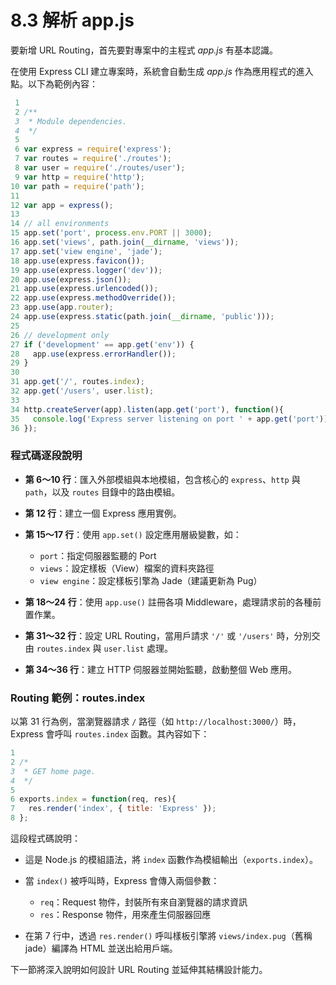 # 8.3 解析 app.js

要新增 URL Routing，首先要對專案中的主程式 *app.js* 有基本認識。

在使用 Express CLI 建立專案時，系統會自動生成 *app.js* 作為應用程式的進入點。以下為範例內容：

```js
 1
 2 /**
 3  * Module dependencies.
 4  */
 5
 6 var express = require('express');
 7 var routes = require('./routes');
 8 var user = require('./routes/user');
 9 var http = require('http');
10 var path = require('path');
11
12 var app = express();
13
14 // all environments
15 app.set('port', process.env.PORT || 3000);
16 app.set('views', path.join(__dirname, 'views'));
17 app.set('view engine', 'jade');
18 app.use(express.favicon());
19 app.use(express.logger('dev'));
20 app.use(express.json());
21 app.use(express.urlencoded());
22 app.use(express.methodOverride());
23 app.use(app.router);
24 app.use(express.static(path.join(__dirname, 'public')));
25
26 // development only
27 if ('development' == app.get('env')) {
28   app.use(express.errorHandler());
29 }
30
31 app.get('/', routes.index);
32 app.get('/users', user.list);
33
34 http.createServer(app).listen(app.get('port'), function(){
35   console.log('Express server listening on port ' + app.get('port'));
36 });
```

### 程式碼逐段說明

* **第 6～10 行**：匯入外部模組與本地模組，包含核心的 `express`、`http` 與 `path`，以及 `routes` 目錄中的路由模組。
* **第 12 行**：建立一個 Express 應用實例。
* **第 15～17 行**：使用 `app.set()` 設定應用層級變數，如：

  * `port`：指定伺服器監聽的 Port
  * `views`：設定樣板（View）檔案的資料夾路徑
  * `view engine`：設定樣板引擎為 Jade（建議更新為 Pug）
* **第 18～24 行**：使用 `app.use()` 註冊各項 Middleware，處理請求前的各種前置作業。
* **第 31～32 行**：設定 URL Routing，當用戶請求 `'/'` 或 `'/users'` 時，分別交由 `routes.index` 與 `user.list` 處理。
* **第 34～36 行**：建立 HTTP 伺服器並開始監聽，啟動整個 Web 應用。

### Routing 範例：routes.index

以第 31 行為例，當瀏覽器請求 `/` 路徑（如 `http://localhost:3000/`）時，Express 會呼叫 `routes.index` 函數。其內容如下：

```js
1
2 /*
3  * GET home page.
4  */
5
6 exports.index = function(req, res){
7   res.render('index', { title: 'Express' });
8 };
```

這段程式碼說明：

* 這是 Node.js 的模組語法，將 `index` 函數作為模組輸出（`exports.index`）。
* 當 `index()` 被呼叫時，Express 會傳入兩個參數：

  * `req`：Request 物件，封裝所有來自瀏覽器的請求資訊
  * `res`：Response 物件，用來產生伺服器回應
* 在第 7 行中，透過 `res.render()` 呼叫樣板引擎將 `views/index.pug`（舊稱 jade）編譯為 HTML 並送出給用戶端。

下一節將深入說明如何設計 URL Routing 並延伸其結構設計能力。
